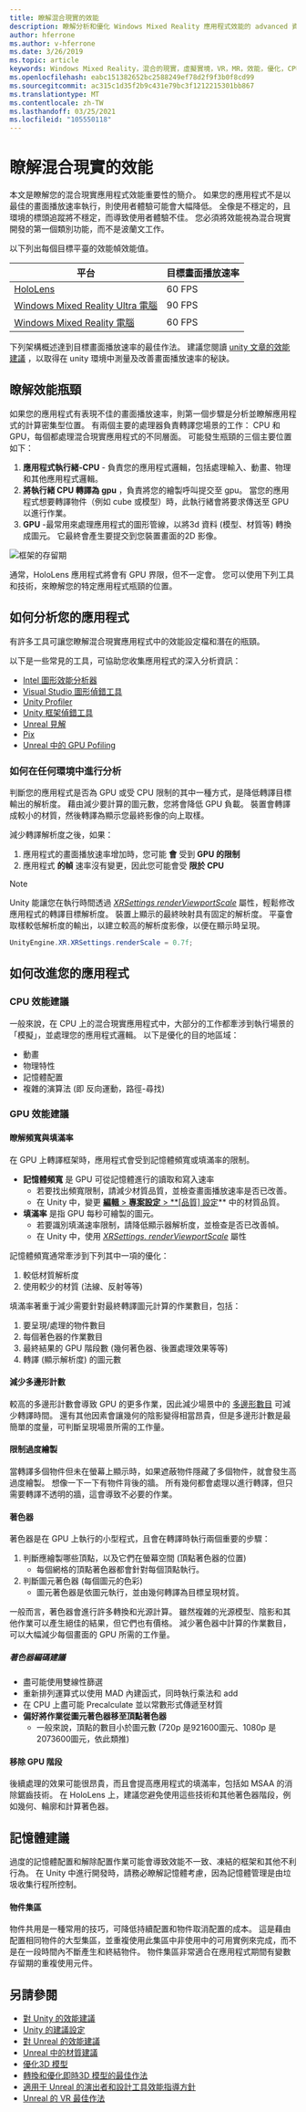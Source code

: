 ```yaml
---
title: 瞭解混合現實的效能
description: 瞭解分析和優化 Windows Mixed Reality 應用程式效能的 advanced 資訊和詳細資料。
author: hferrone
ms.author: v-hferrone
ms.date: 3/26/2019
ms.topic: article
keywords: Windows Mixed Reality，混合的現實，虛擬實境，VR，MR，效能，優化，CPU，GPU
ms.openlocfilehash: eabc151382652bc2588249ef78d2f9f3b0f8cd99
ms.sourcegitcommit: ac315c1d35f2b9c431e79bc3f1212215301bb867
ms.translationtype: MT
ms.contentlocale: zh-TW
ms.lasthandoff: 03/25/2021
ms.locfileid: "105550118"
---
```

# <a name="understanding-performance-for-mixed-reality"></a>瞭解混合現實的效能

本文是瞭解您的混合現實應用程式效能重要性的簡介。  如果您的應用程式不是以最佳的畫面播放速率執行，則使用者體驗可能會大幅降低。 全像是不穩定的，且環境的標頭追蹤將不穩定，而導致使用者體驗不佳。 您必須將效能視為混合現實開發的第一個類別功能，而不是波蘭文工作。

以下列出每個目標平臺的效能幀效能值。

| 平台 | 目標畫面播放速率 |
|----------|-------------------|
| [HoloLens](/hololens/hololens1-hardware) | 60 FPS |
| [Windows Mixed Reality Ultra 電腦](../../discover/immersive-headset-hardware-details.md) | 90 FPS |
| [Windows Mixed Reality 電腦](../../discover/immersive-headset-hardware-details.md) | 60 FPS |

下列架構概述達到目標畫面播放速率的最佳作法。 建議您閱讀 [unity 文章的效能建議](../unity/performance-recommendations-for-unity.md) ，以取得在 unity 環境中測量及改善畫面播放速率的秘訣。

## <a name="understanding-performance-bottlenecks"></a>瞭解效能瓶頸

如果您的應用程式有表現不佳的畫面播放速率，則第一個步驟是分析並瞭解應用程式的計算密集型位置。 有兩個主要的處理器負責轉譯您場景的工作： CPU 和 GPU，每個都處理混合現實應用程式的不同層面。 可能發生瓶頸的三個主要位置如下： 

1. **應用程式執行緒-CPU** -
    負責您的應用程式邏輯，包括處理輸入、動畫、物理和其他應用程式邏輯。
2. **將執行緒 CPU 轉譯為 gpu** ，負責將您的繪製呼叫提交至 gpu。 當您的應用程式想要轉譯物件（例如 cube 或模型）時，此執行緒會將要求傳送至 GPU 以進行作業。
3. **GPU** -最常用來處理應用程式的圖形管線，以將3d 資料 (模型、材質等) 轉換成圖元。 它最終會產生要提交到您裝置畫面的2D 影像。

![框架的存留期](images/lifetime-of-a-frame.png)

通常，HoloLens 應用程式將會有 GPU 界限，但不一定會。 您可以使用下列工具和技術，來瞭解您的特定應用程式瓶頸的位置。

## <a name="how-to-analyze-your-application"></a>如何分析您的應用程式

有許多工具可讓您瞭解混合現實應用程式中的效能設定檔和潛在的瓶頸。 

以下是一些常見的工具，可協助您收集應用程式的深入分析資訊：
- [Intel 圖形效能分析器](https://software.intel.com/gpa)
- [Visual Studio 圖形偵錯工具](/visualstudio/debugger/graphics/visual-studio-graphics-diagnostics)
- [Unity Profiler](https://docs.unity3d.com/Manual/Profiler.html)
- [Unity 框架偵錯工具](https://docs.unity3d.com/Manual/FrameDebugger.html)
- [Unreal 見解](../unreal/unreal-insights.md)
- [Pix](https://devblogs.microsoft.com/pix/)
- [Unreal 中的 GPU Pofiling](https://docs.unrealengine.com/en-US/TestingAndOptimization/PerformanceAndProfiling/GPU/index.html)

### <a name="how-to-profile-in-any-environment"></a>如何在任何環境中進行分析

判斷您的應用程式是否為 GPU 或受 CPU 限制的其中一種方式，是降低轉譯目標輸出的解析度。 藉由減少要計算的圖元數，您將會降低 GPU 負載。 裝置會轉譯成較小的材質，然後轉譯為顯示您最終影像的向上取樣。

減少轉譯解析度之後，如果：
1) 應用程式的畫面播放速率增加時，您可能 **會** 受到 **GPU 的限制**
1) 應用程式 **的幀** 速率沒有變更，因此您可能會受 **限於 CPU**

>[!NOTE]
>Unity 能讓您在執行時間透過 *[XRSettings renderViewportScale](https://docs.unity3d.com/ScriptReference/XR.XRSettings-renderViewportScale.html)* 屬性，輕鬆修改應用程式的轉譯目標解析度。 裝置上顯示的最終映射具有固定的解析度。 平臺會取樣較低解析度的輸出，以建立較高的解析度影像，以便在顯示時呈現。 
>
>```CS
>UnityEngine.XR.XRSettings.renderScale = 0.7f;
>```

## <a name="how-to-improve-your-application"></a>如何改進您的應用程式

### <a name="cpu-performance-recommendations"></a>CPU 效能建議

一般來說，在 CPU 上的混合現實應用程式中，大部分的工作都牽涉到執行場景的「模擬」，並處理您的應用程式邏輯。 以下是優化的目的地區域：

- 動畫
- 物理特性
- 記憶體配置
- 複雜的演算法 (即 反向運動，路徑-尋找) 

### <a name="gpu-performance-recommendations"></a>GPU 效能建議

#### <a name="understanding-bandwidth-vs-fill-rate"></a>瞭解頻寬與填滿率
在 GPU 上轉譯框架時，應用程式會受到記憶體頻寬或填滿率的限制。

- **記憶體頻寬** 是 GPU 可從記憶體進行的讀取和寫入速率
    - 若要找出頻寬限制，請減少材質品質，並檢查畫面播放速率是否已改善。
    - 在 Unity 中，變更 [**編輯**   >  **專案設定**  >  **[品質] 設定](https://docs.unity3d.com/Manual/class-QualitySettings.html)** 中的材質品質。
- **填滿率** 是指 GPU 每秒可繪製的圖元。
    - 若要識別填滿速率限制，請降低顯示器解析度，並檢查是否已改善幀。 
    - 在 Unity 中，使用  *[XRSettings. renderViewportScale](https://docs.unity3d.com/ScriptReference/XR.XRSettings-renderViewportScale.html)* 屬性

記憶體頻寬通常牽涉到下列其中一項的優化：
1) 較低材質解析度
2) 使用較少的材質 (法線、反射等等) 

填滿率著重于減少需要針對最終轉譯圖元計算的作業數目，包括：
1) 要呈現/處理的物件數目
2) 每個著色器的作業數目
3) 最終結果的 GPU 階段數 (幾何著色器、後置處理效果等等) 
4) 轉譯 (顯示解析度) 的圖元數

#### <a name="reduce-polygon-count"></a>減少多邊形計數

較高的多邊形計數會導致 GPU 的更多作業，因此減少場景中的 [多邊形數目](/dynamics365/mixed-reality/import-tool/optimize-models#performance-targets) 可減少轉譯時間。 還有其他因素會讓幾何的陰影變得相當昂貴，但是多邊形計數是最簡單的度量，可判斷呈現場景所需的工作量。

#### <a name="limit-overdraw"></a>限制過度繪製

當轉譯多個物件但未在螢幕上顯示時，如果遮蔽物件隱藏了多個物件，就會發生高過度繪製。 想像一下一下有物件背後的牆。 所有幾何都會處理以進行轉譯，但只需要轉譯不透明的牆，這會導致不必要的作業。

#### <a name="shaders"></a>著色器

著色器是在 GPU 上執行的小型程式，且會在轉譯時執行兩個重要的步驟：
1) 判斷應繪製哪些頂點，以及它們在螢幕空間 (頂點著色器的位置) 
    - 每個網格的頂點著色器都會針對每個頂點執行。
2) 判斷圖元著色器 (每個圖元的色彩) 
    - 圖元著色器是依圖元執行，並由幾何轉譯為目標呈現材質。

一般而言，著色器會進行許多轉換和光源計算。 雖然複雜的光源模型、陰影和其他作業可以產生絕佳的結果，但它們也有價格。 減少著色器中計算的作業數目，可以大幅減少每個畫面的 GPU 所需的工作量。

##### <a name="shader-coding-recommendations"></a>著色器編碼建議

- 盡可能使用雙線性篩選
- 重新排列運算式以使用 MAD 內建函式，同時執行乘法和 add
- 在 CPU 上盡可能 Precalculate 並以常數形式傳遞至材質
- **偏好將作業從圖元著色器移至頂點著色器**
    - 一般來說，頂點的數目小於圖元數 (720p 是921600圖元、1080p 是2073600圖元，依此類推) 

#### <a name="remove-gpu-stages"></a>移除 GPU 階段

後續處理的效果可能很昂貴，而且會提高應用程式的填滿率，包括如 MSAA 的消除鋸齒技術。 在 HoloLens 上，建議您避免使用這些技術和其他著色器階段，例如幾何、輪廓和計算著色器。

## <a name="memory-recommendations"></a>記憶體建議

過度的記憶體配置和解除配置作業可能會導致效能不一致、凍結的框架和其他不利行為。 在 Unity 中進行開發時，請務必瞭解記憶體考慮，因為記憶體管理是由垃圾收集行程所控制。

#### <a name="object-pooling"></a>物件集區

物件共用是一種常用的技巧，可降低持續配置和物件取消配置的成本。 這是藉由配置相同物件的大型集區，並重複使用此集區中非使用中的可用實例來完成，而不是在一段時間內不斷產生和終結物件。 物件集區非常適合在應用程式期間有變數存留期的重複使用元件。

## <a name="see-also"></a>另請參閱
- [對 Unity 的效能建議](../unity/performance-recommendations-for-unity.md)
- [Unity 的建議設定](../unity/recommended-settings-for-unity.md)
- [對 Unreal 的效能建議](../unreal/performance-recommendations-for-unreal.md)
- [Unreal 中的材質建議](../unreal/unreal-materials.md)
- [優化3D 模型](/dynamics365/mixed-reality/import-tool/optimize-models#performance-targets)
- [轉換和優化即時3D 模型的最佳作法](/dynamics365/mixed-reality/import-tool/best-practices)
- [適用于 Unreal 的演出者和設計工具效能指導方針](https://docs.unrealengine.com/en-US/TestingAndOptimization/PerformanceAndProfiling/Guidelines/index.html)
- [Unreal 的 VR 最佳作法](https://docs.unrealengine.com/en-US/SharingAndReleasing/XRDevelopment/VR/DevelopVR/ContentSetup/index.html)